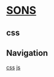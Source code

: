# [SONS](https://wongoo.github.io/sons)

## css

## Navigation
[css](/math/primary_math_practice/css/)
[js](/math/primary_math_practice/js/)
